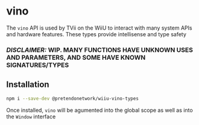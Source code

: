 # vino
The `vino` API is used by TVii on the WiiU to interact with many system APIs and hardware features. These types provide intellisense and type safety

### _**DISCLAIMER:**_ **WIP. MANY FUNCTIONS HAVE UNKNOWN USES AND PARAMETERS, AND SOME HAVE KNOWN SIGNATURES/TYPES**

## Installation
```bash
npm i --save-dev @pretendonetwork/wiiu-vino-types
```

Once installed, `vino` will be agumented into the global scope as well as into the `Window` interface

